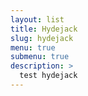 ```yaml
---
layout: list
title: Hydejack
slug: hydejack
menu: true
submenu: true
description: >
  test hydejack
---
```

